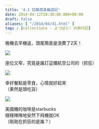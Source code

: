 ```yaml
---
title: '4.1 四葉西貢機遊記'
date: 2014-04-12T20:30:00.000+08:00
draft: false
aliases: [ "/2014/04/41.html" ]
tags : [collections - よつばと! の旅行記]
---
```


晚機去早機返，頭尾簡直是浪費了2天！  

[![](https://1.bp.blogspot.com/-wAkKtF4BzC0/XDGA_tqDbRI/AAAAAAAAEZY/FOKnUSKkecAZnAZHzE1CJlbNrdL238x_QCLcBGAs/s640/01.jpg)](https://1.bp.blogspot.com/-wAkKtF4BzC0/XDGA_tqDbRI/AAAAAAAAEZY/FOKnUSKkecAZnAZHzE1CJlbNrdL238x_QCLcBGAs/s1600/01.jpg)

座位又窄，究竟是誰訂這爛航空公司的（抓狂）  

[![](https://2.bp.blogspot.com/-a_8kn0OzmfM/XDGBE1tzB5I/AAAAAAAAEZc/CX1ESSOaYiMLl-RhwnImGXLNNQcmV_VEgCLcBGAs/s640/02.jpg)](https://2.bp.blogspot.com/-a_8kn0OzmfM/XDGBE1tzB5I/AAAAAAAAEZc/CX1ESSOaYiMLl-RhwnImGXLNNQcmV_VEgCLcBGAs/s1600/02.jpg)

幸好餐點是零食，心情就好起來  
（果然是頭吃貨）  

[![](https://4.bp.blogspot.com/-43WHfX29Bjk/XDGBNyKagOI/AAAAAAAAEZg/-ErJ_DrcGL8bWvLNvhZsAIq6d6N-XJoAwCLcBGAs/s640/03.jpg)](https://4.bp.blogspot.com/-43WHfX29Bjk/XDGBNyKagOI/AAAAAAAAEZg/-ErJ_DrcGL8bWvLNvhZsAIq6d6N-XJoAwCLcBGAs/s1600/03.jpg)

美國機的咖啡是starbucks  
穩穩陣陣地安然下飛機就OK  
（剛剛在抓狂的是誰？）